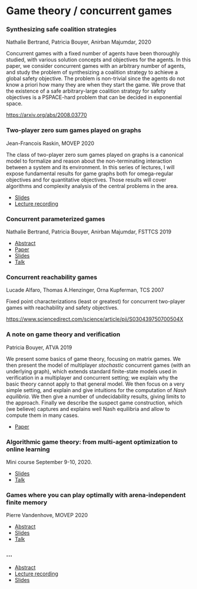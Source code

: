 # Game theory / concurrent games

### Synthesizing safe coalition strategies

Nathalie Bertrand, Patricia Bouyer, Anirban Majumdar, 2020

Concurrent games with a fixed number of agents have been thoroughly studied, with various solution concepts and objectives for the agents. In this paper, we consider concurrent games with an arbitrary number of agents, and study the problem of synthesizing a coalition strategy to achieve a global safety objective. The problem is non-trivial since the agents do not know a priori how many they are when they start the game. We prove that the existence of a safe arbitrary-large coalition strategy for safety objectives is a PSPACE-hard problem that can be decided in exponential space. 

https://arxiv.org/abs/2008.03770

### Two-player zero sum games played on graphs

Jean-Francois Raskin, MOVEP 2020

The class of two-player zero sum games played on graphs is a canonical model to formalize and reason about the non-terminating interaction between a system and its environment. In this series of lectures, I will expose fundamental results for game graphs both for omega-regular objectives and for quantitative objectives. Those results will cover algorithms and complexity analysis of the central problems in the area.

- [Slides](http://projects-verimag.imag.fr/movep2020/invited-speakers/)
- [Lecture recording](https://veri-bbb.imag.fr/playback/presentation/2.0/playback.html?meetingId=800131fcf308a150ee64230dddcc6fd29c5317c4-1592805837947)

### Concurrent parameterized games

Nathalie Bertrand, Patricia Bouyer, Anirban Majumdar, FSTTCS 2019

- [Abstract](http://projects-verimag.imag.fr/movep2020/wp-content/uploads/sites/8/2020/06/MOVEP2020_paper_13.pdf)
- [Paper](https://hal.inria.fr/hal-02351236/document)
- [Slides](http://projects-verimag.imag.fr/movep2020/wp-content/uploads/sites/8/2020/06/movep_3.pdf)
- [Talk](https://veri-bbb.imag.fr/playback/presentation/2.0/playback.html?meetingId=800131fcf308a150ee64230dddcc6fd29c5317c4-1592823463592)

### Concurrent reachability games

Lucade Alfaro, Thomas A.Henzinger, Orna Kupferman, TCS 2007

Fixed point characterizations (least or greatest) for concurrent two-player games with reachability and safety objectives.

https://www.sciencedirect.com/science/article/pii/S030439750700504X

### A note on game theory and verification

Patricia Bouyer, ATVA 2019

We present some basics of game theory, focusing on matrix games. We then present the model of multiplayer *stochastic* concurrent games (with an underlying graph), which extends standard finite-state models used in verification in a multiplayer and concurrent setting; we explain why the basic theory cannot apply to that general model. We then focus on a very simple setting, and explain and give intuitions for the computation of *Nash equilibria*. We then give a number of undecidability results, giving limits to the approach. Finally we describe the suspect game construction, which (we believe) captures and explains well Nash equilibria and allow to compute them in many cases.

- [Paper](http://www.lsv.fr/~bouyer/equalis/files/bouyer-atva19.pdf)

### Algorithmic game theory: from multi-agent optimization to online learning

Mini course September 9-10, 2020.

- [Slides](https://smai-mode2020.inria.fr/en/mini-cours/)
- [Talk](https://www.youtube.com/playlist?list=PLQERYuTxSzGYfm_vvmjqJ3ZVev1J-XYdH)

### Games where you can play optimally with arena-independent finite memory

Pierre Vandenhove, MOVEP 2020

- [Abstract](http://projects-verimag.imag.fr/movep2020/wp-content/uploads/sites/8/2020/06/MOVEP2020_paper_11.pdf)
- [Slides](http://projects-verimag.imag.fr/movep2020/wp-content/uploads/sites/8/2020/06/vandenhove_movep20.pdf)
- [Talk](https://veri-bbb.imag.fr/playback/presentation/2.0/playback.html?meetingId=800131fcf308a150ee64230dddcc6fd29c5317c4-1592823463592)


### ...

- [Abstract]()
- [Lecture recording]()
- [Slides]()

